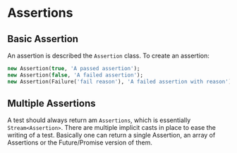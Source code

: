 # Assertions

## Basic Assertion

An assertion is described the `Assertion` class. To create an assertion:

```haxe
new Assertion(true, 'A passed assertion');
new Assertion(false, 'A failed assertion');
new Assertion(Failure('fail reason'), 'A failed assertion with reason');
```

## Multiple Assertions

A test should always return am `Assertions`, which is essentially `Stream<Assertion>`.
There are multiple implicit casts in place to ease the writing of a test.
Basically one can return a single Assertion, an array of Assertions or the Future/Promise version of them. 

